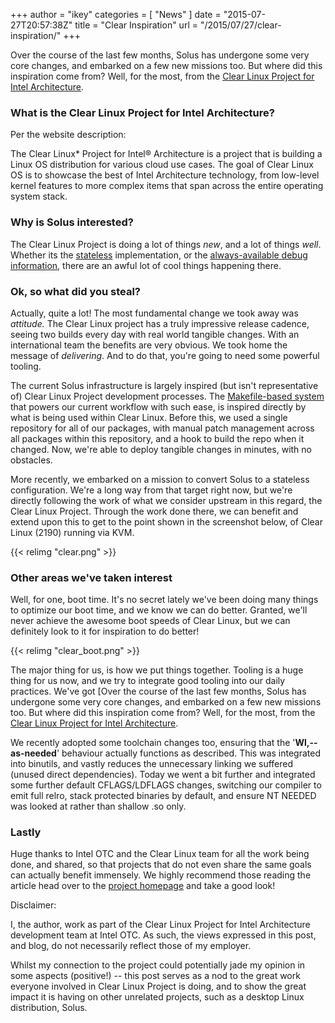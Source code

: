 +++
author = "ikey"
categories = [
"News"
]
date =  "2015-07-27T20:57:38Z"
title = "Clear Inspiration"
url = "/2015/07/27/clear-inspiration/"
+++

Over the course of the last few months, Solus has undergone some very core changes, and embarked on a few new missions too. But where did this inspiration come from? Well, for the most, from the 
[Clear Linux Project for Intel Architecture](https://clearlinux.org/).
<!--more-->

### What is the Clear Linux Project for Intel Architecture?

Per the website description:

The Clear Linux* Project for Intel® Architecture is a project that is building a Linux OS distribution for various cloud use cases. The goal of Clear Linux OS is to showcase the best of Intel Architecture technology, from low-level kernel features to 
more complex items that span across the entire operating system stack.

### Why is Solus interested?

The Clear Linux Project is doing a lot of things *new*, and a lot of things *well*. Whether its the [stateless](https://clearlinux.org/features/stateless) implementation, or the 
[always-available debug information](https://clearlinux.org/features/all-debug-information-all-time), there are an awful lot of cool things happening there.

### Ok, so what did you steal?

Actually, quite a lot! The most fundamental change we took away was *attitude.* The Clear Linux project has a truly impressive release cadence, seeing two builds every day with real world tangible changes. With an international team the 
benefits are very obvious. We took home the message of *delivering*. And to do that, you're going to need some powerful tooling.

The current Solus infrastructure is largely inspired (but isn't representative of) Clear Linux Project development processes. The [Makefile-based system](https://git.solus-project.com/common/about/) that powers our current workflow with such ease, 
is inspired directly by what is being used within Clear Linux. Before this, we used a single repository for all of our packages, with manual patch management across all packages within this repository, and a hook to build the repo when it changed. Now, 
we're able to deploy tangible changes in minutes, with no obstacles.

More recently, we embarked on a mission to convert Solus to a stateless configuration. We're a long way from that target right now, but we're directly following the work of what we consider upstream in this regard, the Clear Linux Project. Through the 
work done there, we can benefit and extend upon this to get to the point shown in the screenshot below, of Clear Linux (2190) running via KVM.

{{< relimg "clear.png" >}}

### Other areas we've taken interest

Well, for one, boot time. It's no secret lately we've been doing many things to optimize our boot time, and we know we can do better. Granted, we'll never achieve the awesome boot speeds of Clear Linux, but we can definitely look to it for 
inspiration to do better!

{{< relimg "clear_boot.png" >}}

The major thing for us, is how we put things together. Tooling is a huge thing for us now, and we try to integrate good tooling into our daily practices. We've got [Over the course of the last few months, Solus has undergone some very core 
changes, and embarked on a few new missions too. But where did this inspiration come from? Well, for the most, from the [Clear Linux Project for Intel Architecture](https://clearlinux.org/).

We recently adopted some toolchain changes too, ensuring that the '**Wl,--as-needed**' behaviour actually functions as described. This was integrated into binutils, and vastly reduces the unnecessary linking we suffered 
(unused direct dependencies). Today we went a bit further and integrated some further default CFLAGS/LDFLAGS changes, switching our compiler to emit full relro, stack protected binaries by default, and ensure NT NEEDED was looked at 
rather than shallow .so only.

### Lastly

Huge thanks to Intel OTC and the Clear Linux team for all the work being done, and shared, so that projects that do not even share the same goals can actually benefit immensely. We highly recommend those reading the article head over to the 
[project homepage](https://clearlinux.org/) and take a good look!

Disclaimer:

I, the author, work as part of the Clear Linux Project for Intel Architecture development team at Intel OTC. As such, the views expressed in this post, and blog, do not necessarily reflect those of my employer.

Whilst my connection to the project could potentially jade my opinion in some aspects (positive!) -- this post serves as a nod to the great work everyone involved in Clear Linux Project is doing, and to show the great impact it is having on other 
unrelated projects, such as a desktop Linux distribution, Solus.